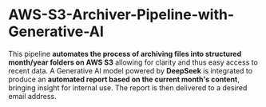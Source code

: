 # AWS-S3-Archiver-Pipeline-with-Generative-AI
This pipeline **automates the process of archiving files into structured month/year folders on AWS S3** allowing for clarity and thus easy access to recent data.
A Generative AI model powered by **DeepSeek** is integrated to produce an **automated report based on the current month's content**, bringing insight for internal use. The report is then delivered to a desired email address.


